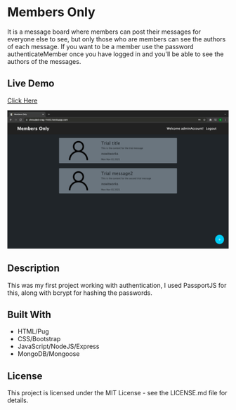 # Members Only

It is a message board where members can post their messages for everyone else to see, but only those who are members can see the authors of each message. If you want to be a member use the password authenticateMember once you have logged in and you'll be able to see the authors of the messages.

## Live Demo

[Click Here](https://shrouded-crag-11432.herokuapp.com/)

<img src="./public/images/preview.png" width="900" alt="App preview"/>

## Description

This was my first project working with authentication, I used PassportJS for this, along with bcrypt for hashing the passwords.

## Built With

- HTML/Pug
- CSS/Bootstrap
- JavaScript/NodeJS/Express
- MongoDB/Mongoose

## License

This project is licensed under the MIT License - see the LICENSE.md file for details.
